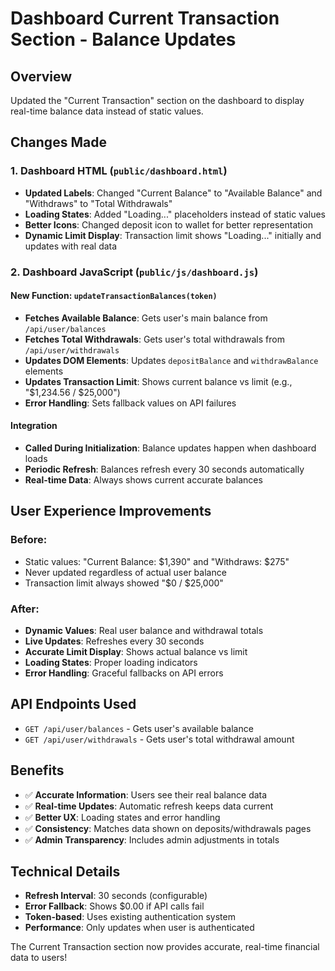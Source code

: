 # Dashboard Current Transaction Section - Balance Updates

## Overview
Updated the "Current Transaction" section on the dashboard to display real-time balance data instead of static values.

## Changes Made

### 1. Dashboard HTML (`public/dashboard.html`)
- **Updated Labels**: Changed "Current Balance" to "Available Balance" and "Withdraws" to "Total Withdrawals"
- **Loading States**: Added "Loading..." placeholders instead of static values
- **Better Icons**: Changed deposit icon to wallet for better representation
- **Dynamic Limit Display**: Transaction limit shows "Loading..." initially and updates with real data

### 2. Dashboard JavaScript (`public/js/dashboard.js`)

#### New Function: `updateTransactionBalances(token)`
- **Fetches Available Balance**: Gets user's main balance from `/api/user/balances`
- **Fetches Total Withdrawals**: Gets user's total withdrawals from `/api/user/withdrawals`
- **Updates DOM Elements**: Updates `depositBalance` and `withdrawBalance` elements
- **Updates Transaction Limit**: Shows current balance vs limit (e.g., "$1,234.56 / $25,000")
- **Error Handling**: Sets fallback values on API failures

#### Integration
- **Called During Initialization**: Balance updates happen when dashboard loads
- **Periodic Refresh**: Balances refresh every 30 seconds automatically
- **Real-time Data**: Always shows current accurate balances

## User Experience Improvements

### Before:
- Static values: "Current Balance: $1,390" and "Withdraws: $275"
- Never updated regardless of actual user balance
- Transaction limit always showed "$0 / $25,000"

### After:
- **Dynamic Values**: Real user balance and withdrawal totals
- **Live Updates**: Refreshes every 30 seconds
- **Accurate Limit Display**: Shows actual balance vs limit
- **Loading States**: Proper loading indicators
- **Error Handling**: Graceful fallbacks on API errors

## API Endpoints Used
- `GET /api/user/balances` - Gets user's available balance
- `GET /api/user/withdrawals` - Gets user's total withdrawal amount

## Benefits
- ✅ **Accurate Information**: Users see their real balance data
- ✅ **Real-time Updates**: Automatic refresh keeps data current
- ✅ **Better UX**: Loading states and error handling
- ✅ **Consistency**: Matches data shown on deposits/withdrawals pages
- ✅ **Admin Transparency**: Includes admin adjustments in totals

## Technical Details
- **Refresh Interval**: 30 seconds (configurable)
- **Error Fallback**: Shows $0.00 if API calls fail
- **Token-based**: Uses existing authentication system
- **Performance**: Only updates when user is authenticated

The Current Transaction section now provides accurate, real-time financial data to users!
